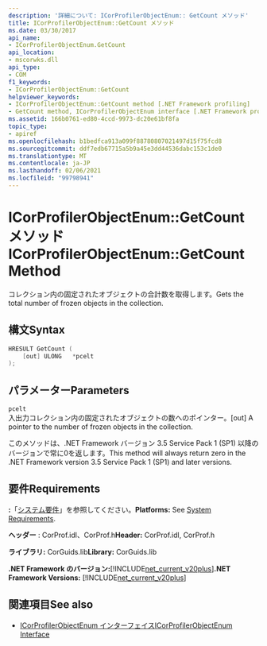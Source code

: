 ```yaml
---
description: '詳細について: ICorProfilerObjectEnum:: GetCount メソッド'
title: ICorProfilerObjectEnum::GetCount メソッド
ms.date: 03/30/2017
api_name:
- ICorProfilerObjectEnum.GetCount
api_location:
- mscorwks.dll
api_type:
- COM
f1_keywords:
- ICorProfilerObjectEnum::GetCount
helpviewer_keywords:
- ICorProfilerObjectEnum::GetCount method [.NET Framework profiling]
- GetCount method, ICorProfilerObjectEnum interface [.NET Framework profiling]
ms.assetid: 166b0761-ed80-4ccd-9973-dc20e61bf8fa
topic_type:
- apiref
ms.openlocfilehash: b1bedfca913a099f88780807021497d15f75fcd8
ms.sourcegitcommit: ddf7edb67715a5b9a45e3dd44536dabc153c1de0
ms.translationtype: MT
ms.contentlocale: ja-JP
ms.lasthandoff: 02/06/2021
ms.locfileid: "99798941"
---
```

# <a name="icorprofilerobjectenumgetcount-method"></a><span data-ttu-id="ee614-103">ICorProfilerObjectEnum::GetCount メソッド</span><span class="sxs-lookup"><span data-stu-id="ee614-103">ICorProfilerObjectEnum::GetCount Method</span></span>

<span data-ttu-id="ee614-104">コレクション内の固定されたオブジェクトの合計数を取得します。</span><span class="sxs-lookup"><span data-stu-id="ee614-104">Gets the total number of frozen objects in the collection.</span></span>  
  
## <a name="syntax"></a><span data-ttu-id="ee614-105">構文</span><span class="sxs-lookup"><span data-stu-id="ee614-105">Syntax</span></span>  
  
```cpp  
HRESULT GetCount (  
    [out] ULONG   *pcelt  
);  
```  
  
## <a name="parameters"></a><span data-ttu-id="ee614-106">パラメーター</span><span class="sxs-lookup"><span data-stu-id="ee614-106">Parameters</span></span>  

 `pcelt`  
 <span data-ttu-id="ee614-107">入出力コレクション内の固定されたオブジェクトの数へのポインター。</span><span class="sxs-lookup"><span data-stu-id="ee614-107">[out] A pointer to the number of frozen objects in the collection.</span></span>  
  
 <span data-ttu-id="ee614-108">このメソッドは、.NET Framework バージョン 3.5 Service Pack 1 (SP1) 以降のバージョンで常に0を返します。</span><span class="sxs-lookup"><span data-stu-id="ee614-108">This method will always return zero in the .NET Framework version 3.5 Service Pack 1 (SP1) and later versions.</span></span>  
  
## <a name="requirements"></a><span data-ttu-id="ee614-109">要件</span><span class="sxs-lookup"><span data-stu-id="ee614-109">Requirements</span></span>  

 <span data-ttu-id="ee614-110">**:**「[システム要件](../../get-started/system-requirements.md)」を参照してください。</span><span class="sxs-lookup"><span data-stu-id="ee614-110">**Platforms:** See [System Requirements](../../get-started/system-requirements.md).</span></span>  
  
 <span data-ttu-id="ee614-111">**ヘッダー** : CorProf.idl、CorProf.h</span><span class="sxs-lookup"><span data-stu-id="ee614-111">**Header:** CorProf.idl, CorProf.h</span></span>  
  
 <span data-ttu-id="ee614-112">**ライブラリ:** CorGuids.lib</span><span class="sxs-lookup"><span data-stu-id="ee614-112">**Library:** CorGuids.lib</span></span>  
  
 <span data-ttu-id="ee614-113">**.NET Framework のバージョン:**[!INCLUDE[net_current_v20plus](../../../../includes/net-current-v20plus-md.md)]</span><span class="sxs-lookup"><span data-stu-id="ee614-113">**.NET Framework Versions:** [!INCLUDE[net_current_v20plus](../../../../includes/net-current-v20plus-md.md)]</span></span>  
  
## <a name="see-also"></a><span data-ttu-id="ee614-114">関連項目</span><span class="sxs-lookup"><span data-stu-id="ee614-114">See also</span></span>

- [<span data-ttu-id="ee614-115">ICorProfilerObjectEnum インターフェイス</span><span class="sxs-lookup"><span data-stu-id="ee614-115">ICorProfilerObjectEnum Interface</span></span>](icorprofilerobjectenum-interface.md)
